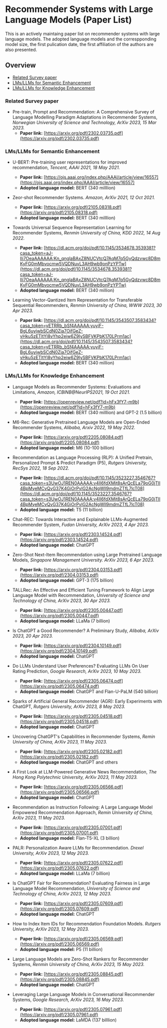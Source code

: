 # Recommender Systems with Large Language Models (Paper List)

This is an actively maintaing paper list on recommender systems with large language models. The adopted language models and the correspponding model size, the first pulication date, the first affiliation of the authors are also presented.

## Overview
* [Related Survey paper](#Related-Survey-paper)
* [LMs/LLMs for Semantic Enhancement](#LMs/LLMs-for-Semantic-Enhancement)
* [LMs/LLMs for Knowledge Enhancement](#LMs/LLMs-for-Knowledge-Enhancement)

### Related Survey paper
* Pre-train, Prompt and Recommendation: A Comprehensive Survey of Language Modelling Paradigm Adaptations in Recommender Systems, _Norwegian University of Science and Technology, ArXiv 2023, 15 Mar 2023._
  * **Paper link:** [https://arxiv.org/pdf/2302.03735.pdf](https://arxiv.org/pdf/2302.03735.pdf)

### LMs/LLMs for Semantic Enhancement
* U-BERT: Pre-training user representations for improved recommendation, _Tencent, AAAI 2021, 18 May 2021._
  * **Paper link:** [https://ojs.aaai.org/index.php/AAAI/article/view/16557](https://ojs.aaai.org/index.php/AAAI/article/view/16557)
  * **Adopted language model:** BERT (340 milllion)


* Zeor-shot Recommender Systems. _Amazon, ArXiv 2021, 12 Oct 2021._
  * **Paper link:** [https://arxiv.org/pdf/2105.08318.pdf](https://arxiv.org/pdf/2105.08318.pdf)
  * **Adopted language model:** BERT (340 milllion)

* Towards Universal Sequence Representation Learning for Recommender Systems, _Renmin University of China, KDD 2022, 14 Aug 2022._
  * **Paper link:** [https://dl.acm.org/doi/pdf/10.1145/3534678.3539381?casa_token=aJ-Ili7OeaAAAAAA:Kn_qnglaBAxZ8NUCVtcQ7AqM7q5GyQdzvwc8D8mKyFG0mMbvocmw5VQDNuvL3AH9wb9onPzYPTw](https://dl.acm.org/doi/pdf/10.1145/3534678.3539381?casa_token=aJ-Ili7OeaAAAAAA:Kn_qnglaBAxZ8NUCVtcQ7AqM7q5GyQdzvwc8D8mKyFG0mMbvocmw5VQDNuvL3AH9wb9onPzYPTw)
  * **Adopted language model:** BERT (340 million)

* Learning Vector-Qantized Item Representation for Transferable Sequential Recommenders,  _Renmin University of China, WWW 2023, 30 Apr 2023._
  * **Paper link:** [https://dl.acm.org/doi/pdf/10.1145/3543507.3583434?casa_token=yETRRb_bSf4AAAAA:yuyiF-BgL6uyjwbSCdN0Zia7OifGeZ-vHku5zETltYl8vYhp2eiw6Z9IySBFVKPbK170LPrm1ac](https://dl.acm.org/doi/pdf/10.1145/3543507.3583434?casa_token=yETRRb_bSf4AAAAA:yuyiF-BgL6uyjwbSCdN0Zia7OifGeZ-vHku5zETltYl8vYhp2eiw6Z9IySBFVKPbK170LPrm1ac)
  * **Adopted language model:** BERT (340 million)


### LMs/LLMs for Knowledge Enhancement
* Language Models as Recommender Systems: Evaluations and Limitations, _Amazon, ICBINB@NeurIPS2021, 19 Oct 2021._
  * **Paper link:** [https://openreview.net/pdf?id=hFx3fY7-m9b](https://openreview.net/pdf?id=hFx3fY7-m9b)
  * **Adopted language model:** BERT (340 milllion) and GPT-2 (1.5 billion)

* M6-Rec: Generative Pretrained Language Models are Open-Ended Recommender Systems, _Alibaba, Arxiv 2022, 19 May 2022._
  * **Paper link:** [https://arxiv.org/pdf/2205.08084.pdf](https://arxiv.org/pdf/2205.08084.pdf)
  * **Adopted language model:** M6 (10-100 billion)
 
* Recommendation as Language Processing (RLP): A Unified Pretrain, Personalized Prompt & Predict Paradigm (P5), _Rutgers University, RecSys 2022, 18 Sep 2022._
  * **Paper link:** [https://dl.acm.org/doi/pdf/10.1145/3523227.3546767?casa_token=s3UwOJ1REN0AAAAA:v4II6fdXMjt8sArQcELa79oG0jTIl4BpMyeMCvQvG37K4GiOrPvlG2AcNgWll9mdmZTfL7lcT08](https://dl.acm.org/doi/pdf/10.1145/3523227.3546767?casa_token=s3UwOJ1REN0AAAAA:v4II6fdXMjt8sArQcELa79oG0jTIl4BpMyeMCvQvG37K4GiOrPvlG2AcNgWll9mdmZTfL7lcT08)
  * **Adopted language model:** T5 (11 billion)

* Chat-REC: Towards Interactive and Explainable LLMs-Augmented Recommender System, _Fudan University, ArXiv 2023, 4 Apr 2023._
  * **Paper link:** [https://arxiv.org/pdf/2303.14524.pdf](https://arxiv.org/pdf/2303.14524.pdf)
  * **Adopted language model:** ChatGPT

* Zero-Shot Next-Item Recommendation using Large Pretrained Language Models, _Singapore Management University. ArXiv 2023, 6 Apr 2023._
  * **Paper link:** [https://arxiv.org/pdf/2304.03153.pdf](https://arxiv.org/pdf/2304.03153.pdf)
  * **Adopted language model:** GPT-3 (175 billion)

* TALLRec: An Effective and Efficient Tuning Framework to Align Large Language Model with Recommendation, _University of Science and Technology of China, ArXiv 2023, 30 Apr 2023._
  * **Paper link:** [https://arxiv.org/pdf/2305.00447.pdf](https://arxiv.org/pdf/2305.00447.pdf)
  * **Adopted language model:** LLaMa (7 billion)

* Is ChatGPT a Good Recommender? A Preliminary Study, _Alibaba, ArXiv 2023, 20 Apr 2023._
  * **Paper link:** [https://arxiv.org/pdf/2304.10149.pdf](https://arxiv.org/pdf/2304.10149.pdf)
  * **Adopted language model:** ChatGPT 

* Do LLMs Understand User Preferences? Evaluating LLMs On User Rating Prediction, _Google Research, ArXiv 2023, 10 May 2023._
  * **Paper link:** [https://arxiv.org/pdf/2305.06474.pdf](https://arxiv.org/pdf/2305.06474.pdf)
  * **Adopted language model:** ChatGPT and Flan-U-PaLM (540 billion)

* Sparks of Artificial General Recommender (AGR): Early Experiments with ChatGPT, _Rutgers University, ArXiv 2023, 8 May 2023._
  * **Paper link:** [https://arxiv.org/pdf/2305.04518.pdf](https://arxiv.org/pdf/2305.04518.pdf)
  * **Adopted language model:** ChatGPT
  
* Uncovering ChatGPT's Capabilities in Recommender Systems, _Remin University of China, ArXiv 2023, 11 May 2023._
  * **Paper link:** [https://arxiv.org/pdf/2305.02182.pdf](https://arxiv.org/pdf/2305.02182.pdf)
  * **Adopted language model:** ChatGPT and others

* A First Look at LLM-Powered Generative News Recommendation, _The Hong Kong Polytechnic University, ArXiv 2023, 11 May 2023._
  * **Paper link:** [https://arxiv.org/pdf/2305.06566.pdf](https://arxiv.org/pdf/2305.06566.pdf)
  * **Adopted language model:** ChatGPT

* Recommendation as Instruction Following: A Large Language Model Empowered Recommendation Approach, _Remin University of China, ArXiv 2023, 11 May 2023._
  * **Paper link:** [https://arxiv.org/pdf/2305.07001.pdf](https://arxiv.org/pdf/2305.07001.pdf)
  * **Adopted language model:** Flan-T5-XL (3 billion)

* PALR: Personalization Aware LLMs for Recommendation. _Drexel University, ArXiv 2023, 12 May 2023._
  * **Paper link:** [https://arxiv.org/pdf/2305.07622.pdf](https://arxiv.org/pdf/2305.07622.pdf)
  * **Adopted language model:** LLaMa (7 billion)

* Is ChatGPT Fair for Recommendation? Evaluating Fairness in Large Language Model Recommendation, _University of Science and Technology of China, ArXiv 2023, 12 May 2023._
  * **Paper link:** [https://arxiv.org/pdf/2305.07609.pdf](https://arxiv.org/pdf/2305.07609.pdf)
  * **Adopted language model:** ChatGPT

* How to Index Item IDs for Recommendation Foundation Models. _Rutgers University, ArXiv 2023, 12 May 2023._
  * **Paper link:** [https://arxiv.org/pdf/2305.06569.pdf](https://arxiv.org/pdf/2305.06569.pdf)
  * **Adopted language model:** P5 (11 billion)

* Large Language Models are Zero-Shot Rankers for Recommender Systems, _Renmin University of China, ArXiv 2023, 15 May 2023._
  * **Paper link:** [https://arxiv.org/pdf/2305.08845.pdf](https://arxiv.org/pdf/2305.08845.pdf)
  * **Adopted language model:** ChatGPT

* Leveraging Large Language Models in Conversational Recommender Systems, _Google Research, ArXiv 2023, 16 May 2023._
  * **Paper link:** [https://arxiv.org/pdf/2305.07961.pdf](https://arxiv.org/pdf/2305.07961.pdf)
  * **Adopted language model:** LaMDA (137 billlion)




